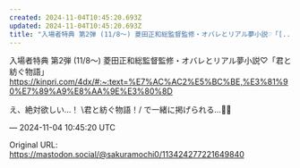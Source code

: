 ```yaml
---
created: 2024-11-04T10:45:20.693Z
updated: 2024-11-04T10:45:20.693Z
title: "入場者特典 第2弾 (11/8～) 菱田正和総監督監修・オバレとリアル夢小説♡「[...]"
---
```


<p>入場者特典 第2弾 (11/8～) 菱田正和総監督監修・オバレとリアル夢小説♡「君と紡ぐ物語」<br /><a href="https://kinpri.com/4dx/#:~:text=%E7%AC%AC2%E5%BC%BE,%E3%81%90%E7%89%A9%E8%AA%9E%E3%80%8D" target="_blank" rel="nofollow noopener" translate="no"><span class="invisible">https://</span><span class="ellipsis">kinpri.com/4dx/#:~:text=%E7%AC</span><span class="invisible">%AC2%E5%BC%BE,%E3%81%90%E7%89%A9%E8%AA%9E%E3%80%8D</span></a></p><p>え、絶対欲しい…！ \君と紡ぐ物語！/ で一緒に掲げられる…📙🥲</p>

&mdash; 2024-11-04 10:45:20 UTC

Original URL: https://mastodon.social/@sakuramochi0/113424277221649840
